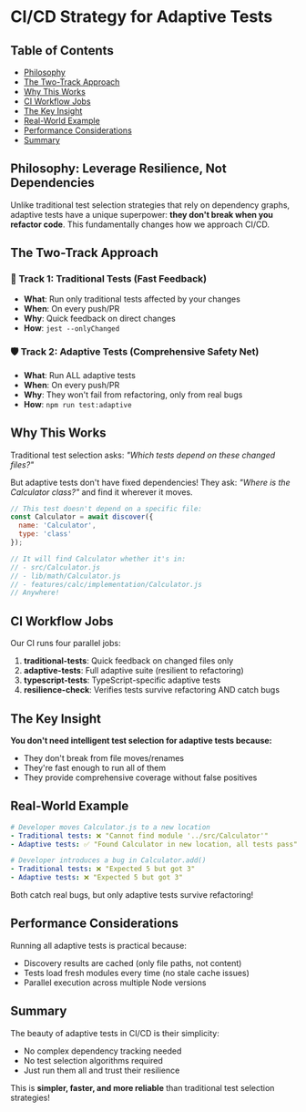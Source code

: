 # CI/CD Strategy for Adaptive Tests

## Table of Contents

- [Philosophy](#philosophy-leverage-resilience-not-dependencies)
- [The Two-Track Approach](#the-two-track-approach)
- [Why This Works](#why-this-works)
- [CI Workflow Jobs](#ci-workflow-jobs)
- [The Key Insight](#the-key-insight)
- [Real-World Example](#real-world-example)
- [Performance Considerations](#performance-considerations)
- [Summary](#summary)

## Philosophy: Leverage Resilience, Not Dependencies

Unlike traditional test selection strategies that rely on dependency graphs, adaptive tests have a unique superpower: **they don't break when you refactor code**. This fundamentally changes how we approach CI/CD.

## The Two-Track Approach

### 🎯 Track 1: Traditional Tests (Fast Feedback)

- **What**: Run only traditional tests affected by your changes
- **When**: On every push/PR
- **Why**: Quick feedback on direct changes
- **How**: `jest --onlyChanged`

### 🛡️ Track 2: Adaptive Tests (Comprehensive Safety Net)

- **What**: Run ALL adaptive tests
- **When**: On every push/PR
- **Why**: They won't fail from refactoring, only from real bugs
- **How**: `npm run test:adaptive`

## Why This Works

Traditional test selection asks: *"Which tests depend on these changed files?"*

But adaptive tests don't have fixed dependencies! They ask: *"Where is the Calculator class?"* and find it wherever it moves.

```javascript
// This test doesn't depend on a specific file:
const Calculator = await discover({
  name: 'Calculator',
  type: 'class'
});

// It will find Calculator whether it's in:
// - src/Calculator.js
// - lib/math/Calculator.js
// - features/calc/implementation/Calculator.js
// Anywhere!
```

## CI Workflow Jobs

Our CI runs four parallel jobs:

1. **traditional-tests**: Quick feedback on changed files only
2. **adaptive-tests**: Full adaptive suite (resilient to refactoring)
3. **typescript-tests**: TypeScript-specific adaptive tests
4. **resilience-check**: Verifies tests survive refactoring AND catch bugs

## The Key Insight

**You don't need intelligent test selection for adaptive tests because:**

- They don't break from file moves/renames
- They're fast enough to run all of them
- They provide comprehensive coverage without false positives

## Real-World Example

```yaml
# Developer moves Calculator.js to a new location
- Traditional tests: ❌ "Cannot find module '../src/Calculator'"
- Adaptive tests: ✅ "Found Calculator in new location, all tests pass"

# Developer introduces a bug in Calculator.add()
- Traditional tests: ❌ "Expected 5 but got 3"
- Adaptive tests: ❌ "Expected 5 but got 3"
```

Both catch real bugs, but only adaptive tests survive refactoring!

## Performance Considerations

Running all adaptive tests is practical because:

- Discovery results are cached (only file paths, not content)
- Tests load fresh modules every time (no stale cache issues)
- Parallel execution across multiple Node versions

## Summary

The beauty of adaptive tests in CI/CD is their simplicity:

- No complex dependency tracking needed
- No test selection algorithms required
- Just run them all and trust their resilience

This is **simpler, faster, and more reliable** than traditional test selection strategies!
